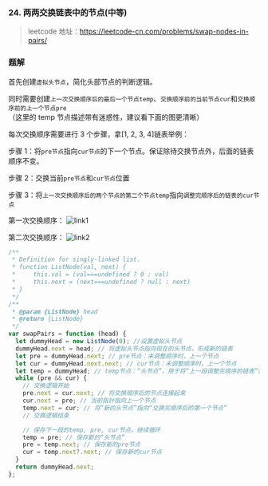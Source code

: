 ### 24. 两两交换链表中的节点(中等)

> leetcode 地址：https://leetcode-cn.com/problems/swap-nodes-in-pairs/

### 题解

首先创建`虚拟头节点`，简化头部节点的判断逻辑。

同时需要创建`上一次交换顺序后的最后一个节点temp`、`交换顺序前的当前节点cur`和`交换顺序前的上一个节点pre`（这里的 temp 节点描述带有迷惑性，建议看下面的图更清晰）

每次交换顺序需要进行 3 个步骤，拿[1, 2, 3, 4]链表举例：

步骤 1：将`pre节点`指向`cur节点`的下一个节点。保证除待交换节点外，后面的链表顺序不变。

步骤 2：交换当前`pre节点`和`cur节点`位置

步骤 3：将`上一次交换顺序后的两个节点的第二个节点temp`指向`调整完顺序后的链表的cur节点`

第一次交换顺序：
![link1](https://raw.githubusercontent.com/kerwin-ly/Blog/master/assets/imgs/algorithm/link-two-change1.png)

第二次交换顺序：
![link2](https://raw.githubusercontent.com/kerwin-ly/Blog/master/assets/imgs/algorithm/link-two-change2.png)

```js
/**
 * Definition for singly-linked list.
 * function ListNode(val, next) {
 *     this.val = (val===undefined ? 0 : val)
 *     this.next = (next===undefined ? null : next)
 * }
 */
/**
 * @param {ListNode} head
 * @return {ListNode}
 */
var swapPairs = function (head) {
  let dummyHead = new ListNode(0); //设置虚拟头节点
  dummyHead.next = head; // 将虚拟头节点指向现在的头节点，形成新的链表
  let pre = dummyHead.next; // pre节点：未调整顺序时，上一个节点
  let cur = dummyHead.next.next; // cur节点：未调整顺序时，上一个节点
  let temp = dummyHead; // temp节点：“头节点”，用于将“上一段调整完顺序的链表”和“下一个调整顺序的链表”连接起来
  while (pre && cur) {
    // 交换逻辑开始
    pre.next = cur.next; // 将交换顺序后的节点连接起来
    cur.next = pre; // 当前指针指向上一个节点
    temp.next = cur; // 将“新的头节点”指向“交换完顺序后的第一个节点”
    // 交换逻辑结束

    // 保存下一段的temp, pre, cur节点，继续循环
    temp = pre; // 保存新的“头节点”
    pre = temp.next; // 保存新的pre节点
    cur = temp.next?.next; // 保存新的cur节点
  }
  return dummyHead.next;
};
```
